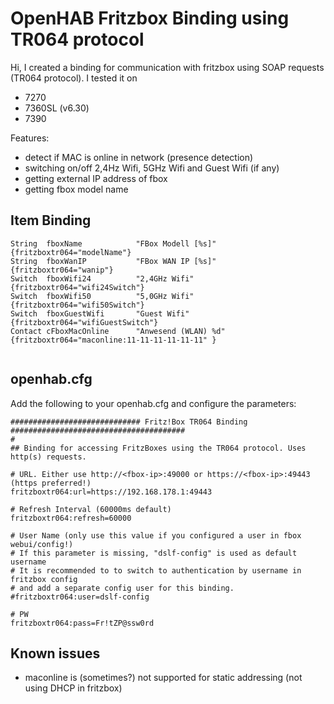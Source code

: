 # OpenHAB Fritzbox Binding using TR064 protocol


Hi,
I created a binding for communication with fritzbox using SOAP requests (TR064 protocol). I tested it on

* 7270
* 7360SL (v6.30)
* 7390

Features:

* detect if MAC is online in network (presence detection)
* switching on/off 2,4Hz Wifi, 5GHz Wifi and Guest Wifi (if any)
* getting external IP address of fbox
* getting fbox model name

## Item Binding
```
String  fboxName            "FBox Modell [%s]"          {fritzboxtr064="modelName"}
String  fboxWanIP           "FBox WAN IP [%s]"          {fritzboxtr064="wanip"}
Switch  fboxWifi24          "2,4GHz Wifi"               {fritzboxtr064="wifi24Switch"}
Switch  fboxWifi50          "5,0GHz Wifi"               {fritzboxtr064="wifi50Switch"}
Switch  fboxGuestWifi       "Guest Wifi"                {fritzboxtr064="wifiGuestSwitch"}
Contact cFboxMacOnline      "Anwesend (WLAN) %d"   {fritzboxtr064="maconline:11-11-11-11-11-11" }


```

## openhab.cfg
Add the following to your openhab.cfg and configure the parameters:


```
############################# Fritz!Box TR064 Binding #######################################
#
## Binding for accessing FritzBoxes using the TR064 protocol. Uses http(s) requests.

# URL. Either use http://<fbox-ip>:49000 or https://<fbox-ip>:49443 (https preferred!)
fritzboxtr064:url=https://192.168.178.1:49443

# Refresh Interval (60000ms default)
fritzboxtr064:refresh=60000

# User Name (only use this value if you configured a user in fbox webui/config!)
# If this parameter is missing, "dslf-config" is used as default username
# It is recommended to to switch to authentication by username in fritzbox config
# and add a separate config user for this binding.
#fritzboxtr064:user=dslf-config

# PW
fritzboxtr064:pass=Fr!tZP@ssw0rd
```

## Known issues
* maconline is (sometimes?) not supported for static addressing (not using DHCP in fritzbox)

